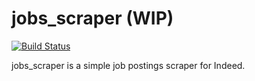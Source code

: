 # jobs_scraper (WIP)

[![Build Status](https://travis-ci.com/vittoriotriassi/jobs_scraper.svg?branch=master)](https://travis-ci.com/vittoriotriassi/jobs_scraper)

jobs_scraper is a simple job postings scraper for Indeed.
